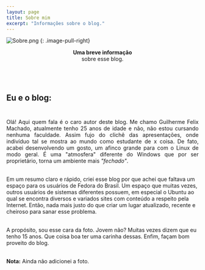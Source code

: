 ```yaml
---
layout: page
title: Sobre mim
excerpt: "Informações sobre o blog."
---
```


![Sobre.png](http://ap.imagensbrasil.org/images/2017/09/20/Sobre.png)
{: .image-pull-right}

<center><b>Uma breve informação<br></b> sobre esse blog.</center><br><br><br>

<script type="text/javascript" src="https://asciinema.org/a/Rs7KUcnuZMalC6xgyNghp63ug.js" id="asciicast-Rs7KUcnuZMalC6xgyNghp63ug" async width="500" heidth="200"></script>

## Eu e o blog:<br><br>

<p align="justify">Olá! Aqui quem fala é o caro autor deste blog. Me chamo Guilherme Felix Machado, atualmente tenho 25 anos de idade e não, não estou cursando nenhuma faculdade. Assim fujo do clichê das apresentações, onde indivíduo tal se mostra ao mundo como estudante de x coisa. De fato, acabei desenvolvendo um gosto, um afinco grande para com o Linux de modo geral. É uma "atmosfera" diferente do Windows que por ser proprietário, torna um ambiente mais <i>"fechado"</i>.<br><br> 

Em um resumo claro e rápido, criei esse blog por que achei que faltava um espaço para os usuários de Fedora do Brasil. Um espaço que muitas vezes, outros usuários de sistemas diferentes possuem, em especial o Ubuntu ao qual se encontra diversos e variados sites com conteúdo a respeito pela Internet. Então, nada mais justo do que criar um lugar atualizado, recente e cheiroso para sanar esse problema. <br><br>

A propósito, sou esse cara da foto. Jovem não? Muitas vezes dizem que eu tenho 15 anos. Que coisa boa ter uma carinha dessas. Enfim, façam bom proveito do blog.<br><br>

<b>Nota:</b> Ainda não adicionei a foto.

